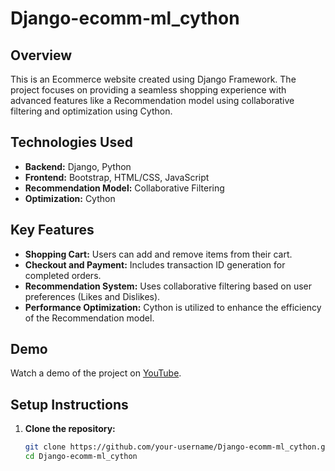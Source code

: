 # Django-ecomm-ml_cython

## Overview

This is an Ecommerce website created using Django Framework. The project focuses on providing a seamless shopping experience with advanced features like a Recommendation model using collaborative filtering and optimization using Cython.

## Technologies Used

- **Backend:** Django, Python
- **Frontend:** Bootstrap, HTML/CSS, JavaScript
- **Recommendation Model:** Collaborative Filtering
- **Optimization:** Cython

## Key Features

- **Shopping Cart:** Users can add and remove items from their cart.
- **Checkout and Payment:** Includes transaction ID generation for completed orders.
- **Recommendation System:** Uses collaborative filtering based on user preferences (Likes and Dislikes).
- **Performance Optimization:** Cython is utilized to enhance the efficiency of the Recommendation model.

## Demo

Watch a demo of the project on [YouTube](https://youtu.be/tvsWpZtqyIA).

## Setup Instructions

1. **Clone the repository:**
   ```bash
   git clone https://github.com/your-username/Django-ecomm-ml_cython.git
   cd Django-ecomm-ml_cython
